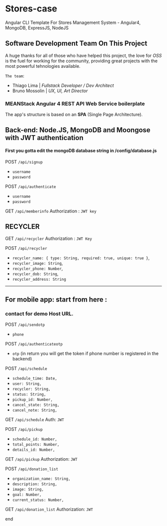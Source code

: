 # Stores-case
Angular CLI Template For Stores Management System - Angular4, MongoDB, ExpressJS, NodeJS

## Software Development Team On This Project

A huge thanks for all of those who have helped this project, the love for _OSS_ is the fuel for working for the community, providing great projects with the most powerful tehnologies available.

`The team`: 

* Thiago Lima | _Fullstack Developer / Dev Architect_
* Bruno Mossolin | _UX, UI, Art Director_


### MEANStack Angular 4 REST API Web Service boilerplate
The app's structure is based on an **SPA** (Single Page Architecture).

## Back-end: Node.JS, MongoDB and Moongose with JWT authentication

#### First you gotta edit the mongoDB database string in /config/database.js

POST `/api/signup`

* `username`
* `password`

POST `/api/authenticate`

* `username`
* `password`

GET `/api/memberinfo`
Authorization : `JWT key`

## RECYCLER

GET `/api/recycler`
Authorization : `JWT Key`

POST `/api/recycler` 

  * `recycler_name: { type: String, required: true, unique: true }`,
  * `recycler_image: String`,
  * `recycler_phone: Number`,
  * `recycler_dob: String`,
  * `recycler_address: String`

-------------------------------------------------------

## For mobile app: start from here : 
### contact for demo Host URL.

POST `/api/sendotp`
  * `phone`
  
POST `/api/authenticateotp`
  * `otp`
  (in return you will get the token if phone number is registered in the backend)


POST `/api/schedule`

  * `schedule_time: Date,`
  * `user: String,`
  * `recycler: String,`
  * `status: String,`
  * `pickup_id: Number,`
  * `cancel_state: String,`
  * `cancel_note: String,`


GET `/api/schedule`
Auth: `JWT`





POST `/api/pickup`
	
  * `schedule_id: Number,`
  * `total_points: Number,`
  * `details_id: Number,`


GET `/api/pickup`
Authorization: `JWT`



POST `/api/donation_list`

  * `organization_name: String,`
  * `description: String,`
  * `image: String,`
  * `goal: Number,`
  * `current_status: Number,`


GET `/api/donation_list`
Authorization: `JWT`



end